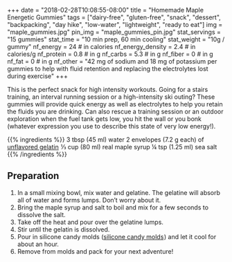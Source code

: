 +++
date = "2018-02-28T10:08:55-08:00" 
title = "Homemade Maple Energetic Gummies" 
tags = ["dairy-free", "gluten-free", "snack", "dessert", "backpacking", "day hike", "low-water", "lightweight", "ready to eat"]
img = "maple_gummies.jpg"
pin_img = "maple_gummies_pin.jpg"
stat_servings = "15 gummies"
stat_time = "10 min prep, 60 min cooling"
stat_weight = "10g / gummy"
nf_energy = 24 # in calories
nf_energy_density = 2.4 # in calories/g
nf_protein = 0.8 # in g
nf_carbs = 5.3 # in g
nf_fiber = 0 # in g
nf_fat = 0 # in g
nf_other = "42 mg of sodium and 18 mg of potassium per gummies to help with fluid retention and replacing the electrolytes lost during exercise"
+++

This is the perfect snack for high intensity workouts. Going for a stairs training, an interval running session or a high-intensity ski outing? These gummies will provide quick energy as well as electrolytes to help you retain the fluids you are drinking. Can also rescue a training session or an outdoor exploration when the fuel tank gets low, you hit the wall or you bonk (whatever expression you use to describe this state of very low energy!).

{{% ingredients %}}
3 tbsp (45 ml) water
2 envelopes (7.2 g each) of <a target="_blank" href="https://www.amazon.com/gp/product/B007Y3HM5C/ref=as_li_tl?ie=UTF8&camp=1789&creative=9325&creativeASIN=B007Y3HM5C&linkCode=as2&tag=gourmethiking-20&linkId=916c353fd3b7174702edca2815ca4dec">unflavored gelatin</a><img src="//ir-na.amazon-adsystem.com/e/ir?t=gourmethiking-20&l=am2&o=1&a=B007Y3HM5C" width="1" height="1" border="0" alt="" style="border:none !important; margin:0px !important;" />
⅓ cup (80 ml) real maple syrup
¼ tsp (1.25 ml) sea salt
{{% /ingredients %}}


## Preparation

1. In a small mixing bowl, mix water and gelatine. The gelatine will absorb all of water and forms lumps. Don’t worry about it.
1. Bring the maple syrup and salt to boil and mix for a few seconds to dissolve the salt. 
1. Take off the heat and pour over the gelatine lumps.
1. Stir until the gelatin is dissolved. 
1. Pour in silicone candy molds (<a target="_blank" href="https://www.amazon.com/gp/product/B00BB64Y6I/ref=as_li_tl?ie=UTF8&camp=1789&creative=9325&creativeASIN=B00BB64Y6I&linkCode=as2&tag=gourmethiking-20&linkId=a38f486f53cc3f5dab846dc20d6d6dd7">silicone candy molds</a><img src="//ir-na.amazon-adsystem.com/e/ir?t=gourmethiking-20&l=am2&o=1&a=B00BB64Y6I" width="1" height="1" border="0" alt="" style="border:none !important; margin:0px !important;" />) and let it cool for about an hour.
1. Remove from molds and pack for your next adventure!

